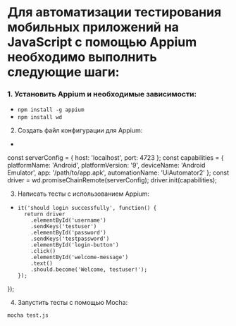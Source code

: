 # Для автоматизации тестирования мобильных приложений на JavaScript с помощью Appium необходимо выполнить следующие шаги:

### 1. Установить Appium и необходимые зависимости:

- `npm install -g appium`
- `npm install wd`


2. Создать файл конфигурации для Appium:

- ```const wd = require('wd');
const serverConfig = {
  host: 'localhost',
  port: 4723
};
const capabilities = {
  platformName: 'Android',
  platformVersion: '9',
  deviceName: 'Android Emulator',
  app: '/path/to/app.apk',
  automationName: 'UiAutomator2'
};
const driver = wd.promiseChainRemote(serverConfig);
driver.init(capabilities);

3. Написать тесты с использованием Appium:

- ```describe('Login', function() {
  it('should login successfully', function() {
    return driver
      .elementById('username')
      .sendKeys('testuser')
      .elementById('password')
      .sendKeys('testpassword')
      .elementById('login-button')
      .click()
      .elementById('welcome-message')
      .text()
      .should.become('Welcome, testuser!');
  });
});


4. Запустить тесты с помощью Mocha:

`mocha test.js`
